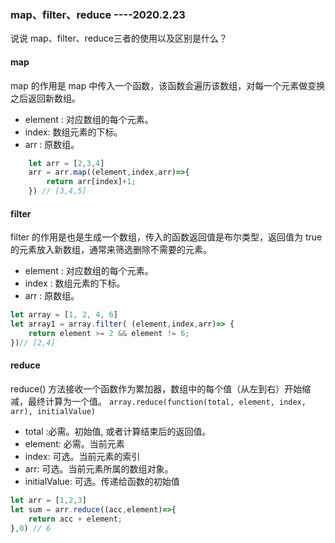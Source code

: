 <!--
 * @Author: your name
 * @Date: 2020-02-23 09:26:01
 * @LastEditTime: 2020-02-23 09:58:37
 * @LastEditors: Please set LastEditors
 * @Description: In User Settings Edit
 * @FilePath: /node/gitbook/diary/map、filter、reduce.md
 -->
### map、filter、reduce ----2020.2.23
说说 map、filter、reduce三者的使用以及区别是什么？
#### map
map 的作用是 map 中传入一个函数，该函数会遍历该数组，对每一个元素做变换之后返回新数组。
* element : 对应数组的每个元素。
* index: 数组元素的下标。
* arr : 原数组。

``` javascript 
    let arr = [2,3,4]
    arr = arr.map((element,index,arr)=>{
        return arr[index]+1;
    }) // [3,4,5]
```

#### filter
filter 的作用是也是生成一个数组，传入的函数返回值是布尔类型，返回值为 true 的元素放入新数组，通常来筛选删除不需要的元素。
* element : 对应数组的每个元素。
* index : 数组元素的下标。
* arr : 原数组。

``` javascript 
let array = [1, 2, 4, 6]
let array1 = array.filter( (element,index,arr)=> {
    return element >= 2 && element != 6;
})// [2,4]
```

#### reduce
reduce() 方法接收一个函数作为累加器，数组中的每个值（从左到右）开始缩减，最终计算为一个值。
`array.reduce(function(total, element, index, arr), initialValue)`
* total :必需。初始值, 或者计算结束后的返回值。
* element:	必需。当前元素
* index:	可选。当前元素的索引
* arr:	可选。当前元素所属的数组对象。
* initialValue:	可选。传递给函数的初始值

``` javascript 
let arr = [1,2,3]
let sum = arr.reduce((acc,element)=>{
    return acc + element;
},0) // 6
```